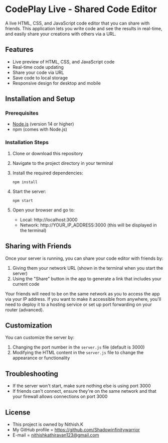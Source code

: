 # CodePlay Live - Shared Code Editor

A live HTML, CSS, and JavaScript code editor that you can share with friends. This application lets you write code and see the results in real-time, and easily share your creations with others via a URL.

## Features

- Live preview of HTML, CSS, and JavaScript code
- Real-time code updating
- Share your code via URL
- Save code to local storage
- Responsive design for desktop and mobile

## Installation and Setup

### Prerequisites

- [Node.js](https://nodejs.org/) (version 14 or higher)
- npm (comes with Node.js)

### Installation Steps

1. Clone or download this repository

2. Navigate to the project directory in your terminal

3. Install the required dependencies:
   ```
   npm install
   ```

4. Start the server:
   ```
   npm start
   ```

5. Open your browser and go to:
   - Local: http://localhost:3000
   - Network: http://YOUR_IP_ADDRESS:3000 (this will be displayed in the terminal)

## Sharing with Friends

Once your server is running, you can share your code editor with friends by:

1. Giving them your network URL (shown in the terminal when you start the server)
2. Using the "Share" button in the app to generate a link that includes your current code

Your friends will need to be on the same network as you to access the app via your IP address. If you want to make it accessible from anywhere, you'll need to deploy it to a hosting service or set up port forwarding on your router (advanced).

## Customization

You can customize the server by:

1. Changing the port number in the `server.js` file (default is 3000)
2. Modifying the HTML content in the `server.js` file to change the appearance or functionality

## Troubleshooting

- If the server won't start, make sure nothing else is using port 3000
- If friends can't connect, ensure they're on the same network and that your firewall allows connections on port 3000

## License

- This project is owned by Nithish.K 
- My GitHub profile = https://github.com/Shadowinfinitywarrior
- E-mail = nithishkathiravan123@gmail.com
